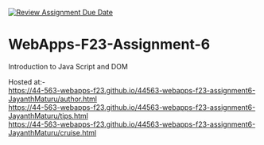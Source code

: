 [![Review Assignment Due Date](https://classroom.github.com/assets/deadline-readme-button-24ddc0f5d75046c5622901739e7c5dd533143b0c8e959d652212380cedb1ea36.svg)](https://classroom.github.com/a/b9NC0g7h)
# WebApps-F23-Assignment-6
Introduction to Java Script and DOM

Hosted at:-<br>
https://44-563-webapps-f23.github.io/44563-webapps-f23-assignment6-JayanthMaturu/author.html <br>
https://44-563-webapps-f23.github.io/44563-webapps-f23-assignment6-JayanthMaturu/tips.html <br>
https://44-563-webapps-f23.github.io/44563-webapps-f23-assignment6-JayanthMaturu/cruise.html
